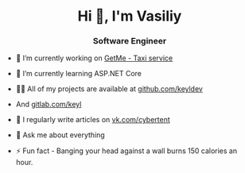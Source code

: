 <h1 align="center">Hi 👋, I'm Vasiliy</h1>
<h3 align="center">Software Engineer</h3>

- 🔭 I’m currently working on [GetMe - Taxi service](https://github.com/keyldev/GetMeThere)

- 🌱 I’m currently learning ASP.NET Core

- 👨‍💻 All of my projects are available at [github.com/keyldev](https://github.com/keyldev)
- And [gitlab.com/keyl](https://gitlab.com/keyl)

- 📝 I regularly write articles on [vk.com/cybertent](vk.com/cybertent)

- 💬 Ask me about everything


- ⚡ Fun fact -  Banging your head against a wall burns 150 calories an hour.
